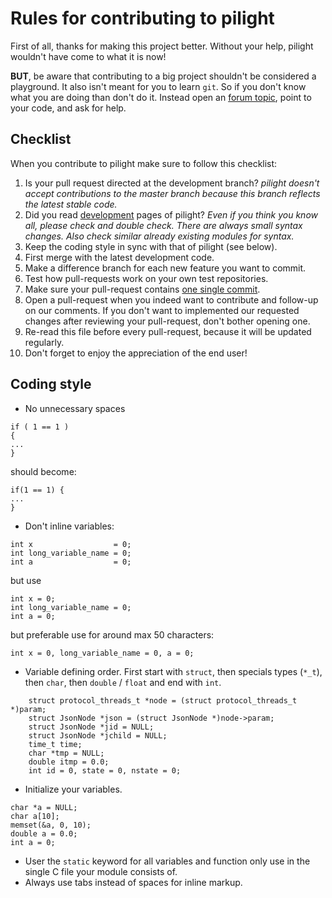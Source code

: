 Rules for contributing to pilight
=================================
First of all, thanks for making this project better. Without your help, pilight wouldn't have come to what it is now!

**BUT**, be aware that contributing to a big project shouldn't be considered a playground. It also isn't meant for you to learn `git`.
So if you don't know what you are doing than don't do it. Instead open an [forum topic](http://forum.pilight.org), point to your code, and ask for help.

Checklist
---------
When you contribute to pilight make sure to follow this checklist:

1. Is your pull request directed at the development branch?
*pilight doesn't accept contributions to the master branch because this branch reflects the latest stable code.*
2. Did you read [development](http://www.pilight.org/development/modules/) pages of pilight?
*Even if you think you know all, please check and double check. There are always small syntax changes. Also check similar already existing modules for syntax.*
3. Keep the coding style in sync with that of pilight (see below).
4. First merge with the latest development code.
5. Make a difference branch for each new feature you want to commit.
6. Test how pull-requests work on your own test repositories.
7. Make sure your pull-request contains [one single commit](http://eli.thegreenplace.net/2014/02/19/squashing-github-pull-requests-into-a-single-commit).
8. Open a pull-request when you indeed want to contribute and follow-up on our comments. If you don't want to implemented our requested changes after reviewing your pull-request, don't bother opening one.
9. Re-read this file before every pull-request, because it will be updated regularly.
10. Don't forget to enjoy the appreciation of the end user!

Coding style
-----
- No unnecessary spaces
```
if ( 1 == 1 )
{
...
}
```
should become:
```
if(1 == 1) {
...
}
```
- Don't inline variables:
```
int x                  = 0;
int long_variable_name = 0;
int a                  = 0;
```
but use
```
int x =	0;
int long_variable_name = 0;
int a = 0;
```
but preferable use for around max 50 characters:
```
int x = 0, long_variable_name = 0, a = 0;
```
- Variable defining order.
First start with `struct`, then specials types (`*_t`), then `char`, then `double` / `float` and end with `int`.
```
	struct protocol_threads_t *node = (struct protocol_threads_t *)param;
	struct JsonNode *json = (struct JsonNode *)node->param;
	struct JsonNode *jid = NULL;
	struct JsonNode *jchild = NULL;
	time_t time;
	char *tmp = NULL;
	double itmp = 0.0;
	int id = 0, state = 0, nstate = 0;
```
- Initialize your variables.
```
char *a = NULL;
char a[10];
memset(&a, 0, 10);
double a = 0.0;
int a = 0;
```
- User the `static` keyword for all variables and function only use in the single C file your module consists of.
- Always use tabs instead of spaces for inline markup.
